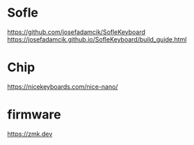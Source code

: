 # Sofle
https://github.com/josefadamcik/SofleKeyboard
https://josefadamcik.github.io/SofleKeyboard/build_guide.html
# Chip
https://nicekeyboards.com/nice-nano/
# firmware
https://zmk.dev
